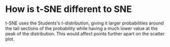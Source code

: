 # How is t-SNE different to SNE

t-SNE uses the Students's t-distribution, giving it larger probabilities around
the tail sections of the probability while having a much lower value at the
peak of the distribution. This would affect points further apart on the scatter
plot.
